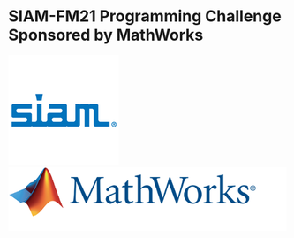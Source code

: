# SIAM-FM21 Programming Challenge Sponsored by MathWorks


![SIAM](SIAM.png) [![homepage][1]][2]

[1]:  MathWorks.png
[2]:  https://www.mathworks.com/academia/student-competitions/siam-financial-mathematics-and-engineering-student-programming-competition.html "Redirect to MathWorks server"

